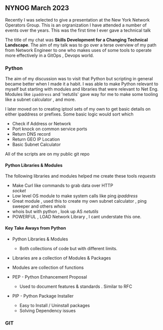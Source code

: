 ## NYNOG March 2023
Recently I was selected to give a presentation at the New York Network Operators Group. 
This is an orgranization I have attended a number of events over the years. 
This was the first time I ever gave a technical talk 

The title of my chat was **Skills Development for a Changing Technical Landscape**. The aim of 
my talk was to go over a terse overview of my path from Network Engineer to one who 
makes uses of some tools to operate more effectively in a GitOps , Devops world. 

### Python 
The aim of my discussion was to visit that Python but scripting in general became better when I made it a habit. 
I was able to make Python relevant to myself but starting with modules and libraries that were relevant to Net Eng.
Modules like `ipaddress` and 'netutils' gave way for me to make some tooling like a subnet calculator , and more. 

I later moved on to creating iptool sets of my own to get basic details on either ipaddress or prefixes. 
Some basic logic would sort which 
- Check if Address or Network 
- Port knock on common service ports 
- Return DNS record 
- Return GEO IP Location 
- Basic Subnet Calculator 

All of the scripts are on my public git repo 

#### Python Libraries & Modules
The following libraries and modules helped me create these tools 
*requests* 
 - Make Curl like commands to grab data over HTTP  
*socket*  
 - Low level OS module to make system calls like ping 
*ipaddress* 
 - Great module , used this to create my own subnet calculator , ping sweeper and others 
*whois* 
 - whois but with python , look up AS 
*netutils*
 - POWERFUL , LOAD Network Library , I cant understate this one. 

#### Key Take Aways from Python
- Python Libraries & Modules
  - Both collections of code but with different limits. 
- Libraries are a collection of Modules & Packages 
- Modules are collection of functions 

- PEP - Python Enhancement Proposal 
  - Used to document features & standards . Similar to RFC

- PIP - Python Package Installer 
  - Easy to Install / Uninstall packages 
  - Solving Dependency issues 



### GIT 

